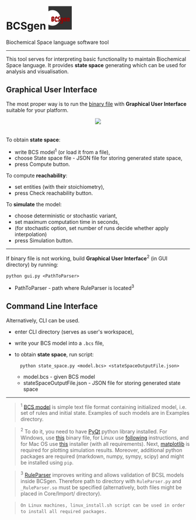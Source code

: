 # BCSgen <img src="https://raw.githubusercontent.com/sybila/BCSgen/72-pre-processing-of-rules/GUI/icons/128x128.png" width="64">  

Biochemical Space language software tool

---

This tool serves for interpreting basic functionality to maintain Biochemical Space language. It provides __state space__ generating which can be used for analysis and visualisation.

## Graphical User Interface

The most proper way is to run the [binary file](https://github.com/sybila/BCSgen/releases/tag/v2.2) with __Graphical User Interface__ suitable for your platform.

<div align="center">
  <img src="http://i.imgur.com/KFptuX3.png"><br><br>
</div>

To obtain __state space__:
* write BCS model<sup>1</sup> (or load it from a file),
* choose State space file - JSON file for storing generated state space,
* press Compute button.

To compute __reachability__:
* set entities (with their stoichiometry),
* press Check reachability button.

To __simulate__ the model:
* choose deterministic or stochastic variant,
* set maximum computation time in seconds,
* (for stochastic option, set number of runs decide whether apply interpolation)
* press Simulation button.

---

If binary file is not working, build __Graphical User Interface__<sup>2</sup> (in GUI directory) by running:

    python gui.py <PathToParser>
    
* PathToParser - path where RuleParser is located<sup>3</sup>
    
## Command Line Interface

Alternatively, CLI can be used.

* enter CLI directory (serves as user's workspace),
* write your BCS model into a `.bcs` file,
* to obtain __state space__, run script:

        python state_space.py <model.bcs> <stateSpaceOutputFile.json>
        
    * model.bcs - given BCS model
    * stateSpaceOutputFile.json - JSON file for storing generated state space

---

> <sup>1</sup> [BCS model](http://sybila.fi.muni.cz/tools/bcsgen#bcsl_model) is simple text file format containing initialized model, i.e. set of rules and initial state. Examples of such models are in Examples directory.

> <sup>2</sup> To do it, you need to have [PyQt](https://wiki.python.org/moin/PyQt) python library installed. 
For Windows, use [this](http://www.lfd.uci.edu/~gohlke/pythonlibs/#pyqt4) binary file, for Linux use [following](http://pythoncentral.io/install-pyside-pyqt-on-windows-mac-linux/) instructions, and for Mac OS use [this](https://sourceforge.net/projects/pyqtx/) installer (with all requirements). Next, [matplotlib](https://matplotlib.org/users/installing.html) is required for plotting simulation results.
Moreover, additional python packages are required (markdown, numpy, sympy, scipy) and might be installed using `pip`.

> <sup>3</sup> [RuleParser](https://gitlab.fi.muni.cz/grp-sybila/rule-parser) improves writing and allows validation of BCSL models inside BCSgen. Therefore path to directory with `RuleParser.py` and `_RuleParser.so` must be specified (alternatively, both files might be placed in Core/Import/ directory).

> `On Linux machines, linux_install.sh script can be used in order to install all required packages.`
